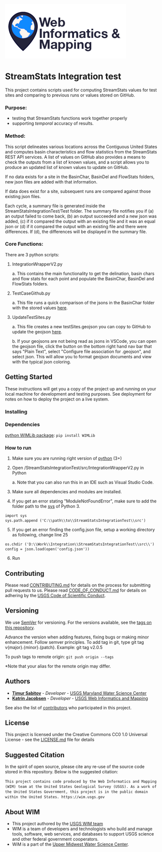 ![WiM](wimlogo.png)

# StreamStats Integration test

This project contains scripts used for computing StreamStats values for test sites and comparing to previous runs or values stored on GitHub.

### Purpose:
* testing that StreamStats functions work together properly
* supporting *temporal* accuracy of results.

### Method:

This script delineates various locations across the Contiguous United States and computes basin characteristics and flow statistics from the StreamStats REST API services. A list of values on GitHub also provides a means to check the outputs from a list of known values, and a script allows you to produce an updated list of known values to update on GitHub.

  If no data exists for a site in the BasinChar, BasinDel and FlowStats folders, new json files are added with that information.

  If data does exist for a site, subsequent runs are compared against those existing json files.
  
  Each cycle, a summary file is generated inside the StreamStatsIntegrationTest/Test folder. The summary file notifies you if (a) an output failed to come back, (b) an output succeeded and a new json was added, (c) if it compared the output with an existing file and it was an equal json or (d) if it compared the output with an existing file and there were differences. If (d), the differences will be displayed in the summary file.


### Core Functions:

There are 3 python scripts:
1. IntegrationWrapperV2.py
    
    a. This contains the main functionality to get the delination, basin chars and flow stats for each point and populate the BasinChar, BasinDel and FlowStats folders.
2. TestCaseGithub.py
    
    a. This file runs a quick comparison of the jsons in the BasinChar folder with the stored values [here](https://raw.githubusercontent.com/USGS-WiM/StreamStats-Setup/master/batchTester/testSites.geojson).
3. UpdateTestSites.py
   
    a. This file creates a new testSites.geojson you can copy to GitHub to update the geojson [here](https://raw.githubusercontent.com/USGS-WiM/StreamStats-Setup/master/batchTester/testSites.geojson).
    
    b. If your geojsons are not being read as jsons in VSCode, you can open the geojson file, click the button on the bottom right hand nav bar that says "Plain Text", select "Configure file association for .geojson", and select json. This will allow you to format geojson documents and view with the typical json coloring.

## Getting Started

These instructions will get you a copy of the project up and running on your local machine for development and testing purposes. See deployment for notes on how to deploy the project on a live system.

### Installing
### Dependencies
[ python WIMLib package](https://pypi.org/project/WIMLib/): `pip install WIMLib`

### How to run
1. Make sure you are running right version of [python](https://www.python.org/downloads/) (3+)
2. Open /StreamStatsIntegrationTest/src/IntegrationWrapperV2.py in Python
    
    a. Note that you can also run this in an IDE such as Visual Studio Code.
3. Make sure all dependencies and modules are installed.
4. If you get an error stating "ModuleNotFoundError", make sure to add the folder path to the [sys](https://docs.python.org/3.7/library/sys.html) of Python 3.

```{python}
import sys
sys.path.append ('C:\\path\\to\\StreamStatsIntegrationTest\\src')
```

5. If you get an error finding the config.json file, setup a working directory as following, change line 25

```{python}
os.chdir ('D:\\Work\\Integration\\StreamStatsIntegrationTest\\src\\')
config = json.load(open('config.json'))
```

6. Run

## Contributing

Please read [CONTRIBUTING.md](CONTRIBUTING.md) for details on the process for submitting pull requests to us. Please read [CODE_OF_CONDUCT.md](CODE_OF_CONDUCT.md) for details on adhering by the [USGS Code of Scientific Conduct](https://www2.usgs.gov/fsp/fsp_code_of_scientific_conduct.asp).

## Versioning

We use [SemVer](http://semver.org/) for versioning. For the versions available, see the [tags on this repository](../../tags). 

Advance the version when adding features, fixing bugs or making minor enhancement. Follow semver principles. To add tag in git, type git tag v{major}.{minor}.{patch}. Example: git tag v2.0.5

To push tags to remote origin: `git push origin --tags`

*Note that your alias for the remote origin may differ.

## Authors

* **[Timur Sabitov](https://github.com/tim7en)**  - *Developer* - [USGS Maryland Water Science Center](https://www.usgs.gov/centers/md-de-dc-water)
* **[Katrin Jacobsen](https://www.usgs.gov/staff-profiles/katrin-jacobsen)**  - *Developer* - [USGS Web Informatics and Mapping](https://wim.usgs.gov)

See also the list of [contributors](../../graphs/contributors) who participated in this project.

## License

This project is licensed under the Creative Commons CC0 1.0 Universal License - see the [LICENSE.md](LICENSE.md) file for details

## Suggested Citation

In the spirit of open source, please cite any re-use of the source code stored in this repository. Below is the suggested citation:

`This project contains code produced by the Web Informatics and Mapping (WIM) team at the United States Geological Survey (USGS). As a work of the United States Government, this project is in the public domain within the United States. https://wim.usgs.gov`


## About WIM

* This project authored by the [USGS WIM team](https://wim.usgs.gov)
* WIM is a team of developers and technologists who build and manage tools, software, web services, and databases to support USGS science and other federal government cooperators.
* WiM is a part of the [Upper Midwest Water Science Center](https://www.usgs.gov/centers/wisconsin-water-science-center).

